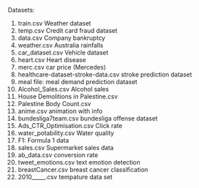 Datasets:
1. train.csv Weather dataset
2. temp.csv Credit card fraud dataset
3. data.csv Company bankruptcy
4. weather.csv Australia rainfalls
5. car_dataset.csv Vehicle dataset
6. heart.csv Heart disease
7. merc.csv car price (Mercedes)
8. healthcare-dataset-stroke-data.csv stroke prediction dataset
9. meal file: meal demand prediction dataset
10. Alcohol_Sales.csv Alcohol sales
11. House Demolitions in Palestine.csv
12. Palestine Body Count.csv
13. anime.csv animation with info
14. bundesliga7team.csv bundesliga offense dataset
15. Ads_CTR_Optimisation.csv Click rate
16. water_potability.csv Water quality
17. F1: Formula 1 data
18. sales.csv Supermarket sales data
19. ab_data.csv conversion rate
20. tweet_emotions.csv text emotion detection
21. breastCancer.csv breast cancer classification
22. 2010_____.csv tempature data set
